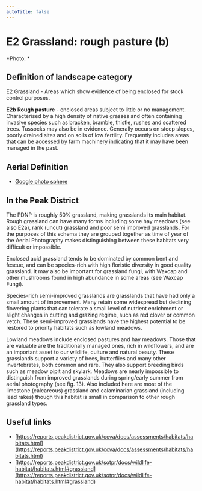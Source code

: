 ```yaml
---
autoTitle: false
---
```


# E2 Grassland: rough pasture (b)


*Photo: *

## Definition of landscape category

E2 Grassland - Areas which show evidence of being enclosed for stock control purposes. 

**E2b Rough pasture** - enclosed areas subject to little or no management. Characterised by a high density of native grasses and often containing invasive species such as bracken, bramble, thistle, rushes and scattered trees. Tussocks may also be in evidence. Generally occurs on steep slopes, poorly drained sites and on soils of low fertility. Frequently includes areas that can be accessed by farm machinery indicating that it may have been managed in the past.

## Aerial Definition

* [Google photo sphere](https://goo.gl/maps/FMZgZzHGakCBLSUd7) 

## In the Peak District
The PDNP is roughly 50% grassland, making grasslands its main habitat. Rough grassland can have many forms including some hay meadows (see also E2a), rank (uncut) grassland and poor semi improved grasslands. For the purposes of this schema they are grouped together as time of year of the Aerial Photography makes distinguishing between these habitats very difficult or impossible. 

Enclosed acid grassland tends to be dominated by common bent and fescue, and can be species-rich with high floristic diversity in good quality grassland. It may also be important for grassland fungi, with Waxcap and other mushrooms found in high abundance in some areas (see Waxcap Fungi).

Species-rich semi-improved grasslands are grasslands that have had only a small amount of improvement. Many retain some widespread but declining flowering plants that can tolerate a small level of nutrient enrichment or slight changes in cutting and grazing regime, such as red clover or common vetch. These semi-improved grasslands have the highest potential to be restored to priority habitats such as lowland meadows.

Lowland meadows include enclosed pastures and hay meadows. Those that are valuable are the traditionally managed ones, rich in wildflowers, and are an important asset to our wildlife, culture and natural beauty. These grasslands support a variety of bees, butterflies and many other invertebrates, both common and rare. They also support breeding birds such as meadow pipit and skylark. Meadows are nearly impossible to distinguish from improved grasslands during spring/early summer from aerial photography (see fig. 13). Also included here are most of the limestone (calcareous) grassland and calaminarian grassland (including lead rakes) though this habitat is small in comparison to other rough grassland types. 

## Useful links

* [https://reports.peakdistrict.gov.uk/ccva/docs/assessments/habitats/habitats.html](https://reports.peakdistrict.gov.uk/ccva/docs/assessments/habitats/habitats.html)
* [https://reports.peakdistrict.gov.uk/sotpr/docs/wildlife-habitat/habitats.html#grassland](https://reports.peakdistrict.gov.uk/sotpr/docs/wildlife-habitat/habitats.html#grassland)